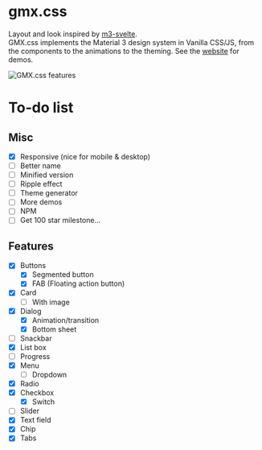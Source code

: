 # gmx.css

Layout and look inspired by [m3-svelte](https://github.com/KTibow/m3-svelte).  
GMX.css implements the Material 3 design system in Vanilla CSS/JS, from the components to the animations to the theming. See the [website](http://ligmatv.is-a.dev/gmx.css/) for demos.

![GMX.css features](https://github.com/user-attachments/assets/fdf35b72-6b9c-4143-9d65-17af5d3d2919)

# To-do list

## Misc

- [x] Responsive (nice for mobile & desktop)
- [ ] Better name
- [ ] Minified version
- [ ] Ripple effect
- [ ] Theme generator
- [ ] More demos
- [ ] NPM
- [ ] Get 100 star milestone...

## Features

- [x] Buttons
  - [x] Segmented button
  - [x] FAB (Floating action button)
- [x] Card
  - [ ] With image
- [x] Dialog
  - [x] Animation/transition
  - [x] Bottom sheet
- [ ] Snackbar
- [x] List box
- [ ] Progress
- [x] Menu
  - [ ] Dropdown
- [x] Radio
- [x] Checkbox
  - [x] Switch
- [ ] Slider
- [x] Text field
- [x] Chip
- [x] Tabs
